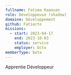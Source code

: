 ```yaml
---
fullname: Fatima Kaaouan
role: Développeuse (shadow)
domaine: Développement
github: Fatiocto
missions:
  - start: 2023-04-17
    end: 2023-10-03
    status: service
    employer: Octo
memberType: beta
---
```

Apprentie Développeur